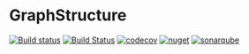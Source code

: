 # GraphStructure

[![Build status](https://ci.appveyor.com/api/projects/status/md5t8akrmi7ajeat/branch/master?svg=true)](https://ci.appveyor.com/project/A1essandro/graphstructure/branch/master)
[![Build Status](https://travis-ci.org/A1essandro/GraphStructure.svg?branch=master)](https://travis-ci.org/A1essandro/GraphStructure)
[![codecov](https://codecov.io/gh/A1essandro/GraphStructure/branch/master/graph/badge.svg)](https://codecov.io/gh/A1essandro/GraphStructure)
[![nuget](https://img.shields.io/nuget/vpre/GraphStructure.svg)](https://www.nuget.org/packages/GraphStructure/)
[![sonarqube](https://sonarcloud.io/api/project_badges/measure?project=GraphStructure&metric=alert_status)](https://sonarcloud.io/dashboard?id=GraphStructure)